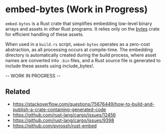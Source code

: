 # embed-bytes (Work in Progress)

`embed-bytes` is a Rust crate that simplifies embedding low-level binary arrays and assets in other Rust programs. It relies only on the [bytes](https://crates.io/crates/bytes) crate for efficient handling of these assets.

When used in a `build.rs` script, `embed-bytes` operates as a zero-cost abstraction, as all processing occurs at compile-time. The embedding directory is automatically created during the build process, where asset names are converted into `.bin` files, and a Rust source file is generated to include these assets using include_bytes!.

-- WORK IN PROGRESS --

## Related

- https://stackoverflow.com/questions/75676449/how-to-build-and-publish-a-crate-containing-generated-code
- https://github.com/rust-lang/cargo/issues/12456
- https://github.com/rust-lang/cargo/issues/9398
- https://github.com/pyrossh/rust-embed

